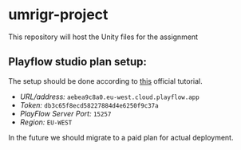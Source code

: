 # umrigr-project
This repository will host the Unity files for the assignment


## Playflow studio plan setup:

The setup should be done according to [this](https://www.youtube.com/watch?v=Y56DWT1z_gM) official tutorial.
- *URL/address:* `aebea9c8a0.eu-west.cloud.playflow.app`
- *Token:* `db3c65f8ecd58227884d4e6250f9c37a`
- *PlayFlow Server Port:* `15257`
- *Region:* `EU-WEST`

In the future we should migrate to a paid plan for actual deployment.

